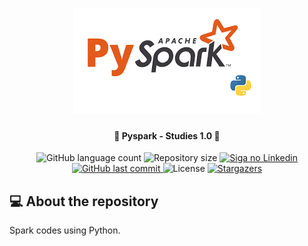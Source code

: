 <h1 align="center">
    <img alt="Pyspark - Studies" title="#pyspark_studies" src="./assets/banner_pyspark.png" />
</h1>

<h4 align="center"> 
	🚧 Pyspark - Studies 1.0 🚀
</h4>

<p align="center">
  <img alt="GitHub language count" src="https://img.shields.io/github/languages/count/emersonrafaels/sparkhub?color=%2304D361">

  <img alt="Repository size" src="https://img.shields.io/github/repo-size/emersonrafaels/sparkhub">

  	
  <a href="https://www.linkedin.com/in/emerson-rafael/">
    <img alt="Siga no Linkedin" src="https://img.shields.io/badge/LinkedIn-0077B5?style=for-the-badge&logo=linkedin&logoColor=white">
  </a>
	
  
  <a href="https://github.com/emersonrafaels/pyspark/commits/main">
    <img alt="GitHub last commit" src="https://img.shields.io/github/last-commit/emersonrafaels/sparkhub">
  </a>

  <img alt="License" src="https://img.shields.io/badge/license-MIT-brightgreen">
   <a href="https://github.com/emersonrafaels/sparkhub/stargazers">
    <img alt="Stargazers" src="https://img.shields.io/github/stars/emersonrafaels/sparkhub?style=social">
  </a>
</p>

## 💻 About the repository

Spark codes using Python.
